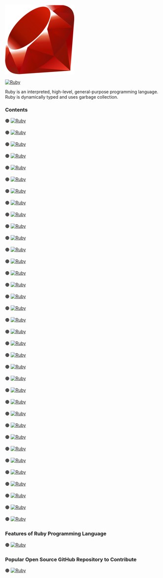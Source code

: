 ![Ruby-logo](https://github.com/shafiunmiraz0/Ruby-Crash-Course/blob/main/Assets/Ruby-Logo.png)

[![Ruby](https://img.shields.io/badge/Ruby%20Programming-Language-critical?style=for-the-badge)](https://www.ruby-lang.org/en/)


Ruby is an interpreted, high-level, general-purpose programming language.  Ruby is dynamically typed and uses garbage collection.

### Contents

🟠 [![Ruby](https://img.shields.io/badge/Introduction%20of-Ruby%20Programming%20Language-critical?style=flat)](https://github.com/shafiunmiraz0/Ruby-Crash-Course/tree/main/Introduction)

🟠 [![Ruby](https://img.shields.io/badge/Installation%20of-Ruby%20Programming%20Language-critical?style=flat)](https://github.com/shafiunmiraz0/Ruby-Crash-Course/tree/main/Installation)

🟠 [![Ruby](https://img.shields.io/badge/Setup%20of-Ruby%20Programming%20Language-critical?style=flat)](https://github.com/shafiunmiraz0/Ruby-Crash-Course/tree/main/Setup)

🟠 [![Ruby](https://img.shields.io/badge/Hello-World-critical?style=flat)](https://github.com/shafiunmiraz0/Ruby-Crash-Course/tree/main/Hello%20World)

🟠 [![Ruby](https://img.shields.io/badge/Drawing-a%20Shape-critical?style=flat)]()

🟠 [![Ruby](https://img.shields.io/badge/Introduction%20of-Variables-critical?style=flat)]()

🟠 [![Ruby](https://img.shields.io/badge/Data-Types-critical?style=flat)]()

🟠 [![Ruby](https://img.shields.io/badge/Working-With%20Strings-critical?style=flat)]()

🟠 [![Ruby](https://img.shields.io/badge/Math-&%20Numbers-critical?style=flat)]()

🟠 [![Ruby](https://img.shields.io/badge/Getting-User%20Input-critical?style=flat)]()

🟠 [![Ruby](https://img.shields.io/badge/Building-a%20Calculator-critical?style=flat)]()

🟠 [![Ruby](https://img.shields.io/badge/Building-a%20Mad%20Libs%20Game-critical?style=flat)]()

🟠 [![Ruby](https://img.shields.io/badge/Introduction%20of-Arrays-critical?style=flat)]()

🟠 [![Ruby](https://img.shields.io/badge/Introduction%20of-Hashes-critical?style=flat)]()

🟠 [![Ruby](https://img.shields.io/badge/Introduction%20of-Methods-critical?style=flat)]()

🟠 [![Ruby](https://img.shields.io/badge/Return-Statement-critical?style=flat)]()

🟠 [![Ruby](https://img.shields.io/badge/Introduction%20of-If%20Statements-critical?style=flat)]()

🟠 [![Ruby](https://img.shields.io/badge/Introduction%20of-If%20Statements%20Continued-critical?style=flat)]()

🟠 [![Ruby](https://img.shields.io/badge/Building-a%20Better%20Calculator-critical?style=flat)]()

🟠 [![Ruby](https://img.shields.io/badge/Introduction%20of-Case%20Expressions-critical?style=flat)]()

🟠 [![Ruby](https://img.shields.io/badge/Introduction%20of-While%20Loops-critical?style=flat)]()

🟠 [![Ruby](https://img.shields.io/badge/Building-a%20Guessing%20Game-critical?style=flat)]()

🟠 [![Ruby](https://img.shields.io/badge/Introduction%20of-For%20Loops-critical?style=flat)]()

🟠 [![Ruby](https://img.shields.io/badge/Introduction%20of-Exponent%20Method-critical?style=flat)]()

🟠 [![Ruby](https://img.shields.io/badge/Introduction%20of-Comments-critical?style=flat)]()

🟠 [![Ruby](https://img.shields.io/badge/Introduction%20of-Reading%20Files-critical?style=flat)]()

🟠 [![Ruby](https://img.shields.io/badge/Introduction%20of-Writing%20Files-critical?style=flat)]()

🟠 [![Ruby](https://img.shields.io/badge/Introduction%20of-Handling%20Errors-critical?style=flat)]()

🟠 [![Ruby](https://img.shields.io/badge/Introduction%20of-Classes%20&%20Objects-critical?style=flat)]()

🟠 [![Ruby](https://img.shields.io/badge/Introduction%20of-Initialize%20Method-critical?style=flat)]()

🟠 [![Ruby](https://img.shields.io/badge/Introduction%20of-Object%20Methods-critical?style=flat)]()

🟠 [![Ruby](https://img.shields.io/badge/Building-a%20Quiz-critical?style=flat)]()

🟠 [![Ruby](https://img.shields.io/badge/Introduction%20of-Inheritance-critical?style=flat)]()

🟠 [![Ruby](https://img.shields.io/badge/Introduction%20of-Modules-critical?style=flat)]()

🟠 [![Ruby](https://img.shields.io/badge/Interactive-Ruby-critical?style=flat)]()


### Features of Ruby Programming Language

🟠 [![Ruby](https://img.shields.io/badge/Custom-Database%20Solutions-critical?style=flat)]()


### Popular Open Source GitHub Repository to Contribute

🟠 [![Ruby](https://img.shields.io/badge/Ruby-Repository-critical?style=flat)](https://github.com/ruby/ruby)
